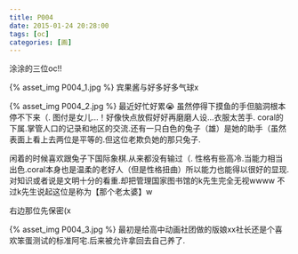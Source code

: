 ```yaml
---
title: P004
date: 2015-01-24 20:28:00
tags: [oc]
categories: [画]
---
```

涂涂的三位oc!!

{% asset_img P004_1.jpg %}
宾果酱与好多好多气球x

{% asset_img P004_2.jpg %}
最近好忙好累😭
虽然停得下摸鱼的手但脑洞根本停不下来（.
图付是女儿…！好像快点放假好好再磨磨人设…衣服太苦手.
coral的下属.掌管人口的记录和地区的交流.还有一只白色的兔子（雄）是她的助手（虽然表面上看上去两位是平等的.但这位老欺负她的那只兔子.

闲着的时候喜欢跟兔子下国际象棋.从来都没有输过（.
性格有些高冷.当能力相当出色.coral本身也是温柔的老好人（但是性格扭曲）所以能力也能得以很好的显现.
对知识或者说是文明十分的看重.却把管理国家图书馆的k先生完全无视wwww
不过k先生说起这位是称为【那个老太婆】w

右边那位先保密(x

{% asset_img P004_3.jpg %}
最初是给高中动画社团做的版娘xx社长还是个喜欢笨蛋测试的标准阿宅.后来被允许拿回去自己养了.
